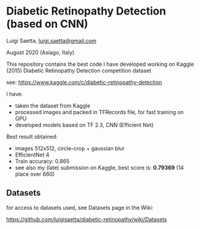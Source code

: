 # Diabetic Retinopathy Detection (based on CNN)

Luigi Saetta, luigi.saetta@gmail.com

August 2020 (Asiago, Italy)

This repository contains the best code I have developed working on Kaggle (2015)
Diabetic Retinopathy Detection competition dataset

see: https://www.kaggle.com/c/diabetic-retinopathy-detection

I have:
* taken the dataset from Kaggle
* processed images and packed in TFRecords file, for fast training on GPU
* developed models based on TF 2.3, CNN (Efficient Net)

Best result obtained:
* images 512x512, circle-crop + gaussian blur
* EfficientNet 4
* Train accuracy: 0.865
* see also my (late) submission on Kaggle, best score is: **0.79369** (14 place over 660)

## Datasets

for access to datasets used, see Datasets page in the Wiki:

https://github.com/luigisaetta/diabetic-retinopathy/wiki/Datasets



